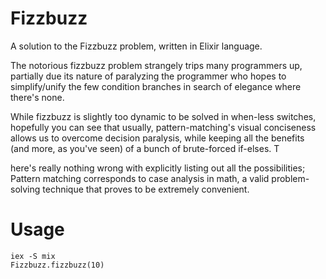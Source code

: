 # Fizzbuzz

A solution to the Fizzbuzz problem, written in Elixir language.

The notorious fizzbuzz problem strangely trips many programmers up, partially due its nature of paralyzing the programmer who hopes to simplify/unify the few condition branches in search of elegance where there's none. 

While fizzbuzz is slightly too dynamic to be solved in when-less switches, hopefully you can see that usually, pattern-matching's visual conciseness allows us to overcome decision paralysis, while keeping all the benefits (and more, as you've seen) of a bunch of brute-forced if-elses. T

here's really nothing wrong with explicitly listing out all the possibilities; Pattern matching corresponds to case analysis in math, a valid problem-solving technique that proves to be extremely convenient.

# Usage

```
iex -S mix
Fizzbuzz.fizzbuzz(10)
```
